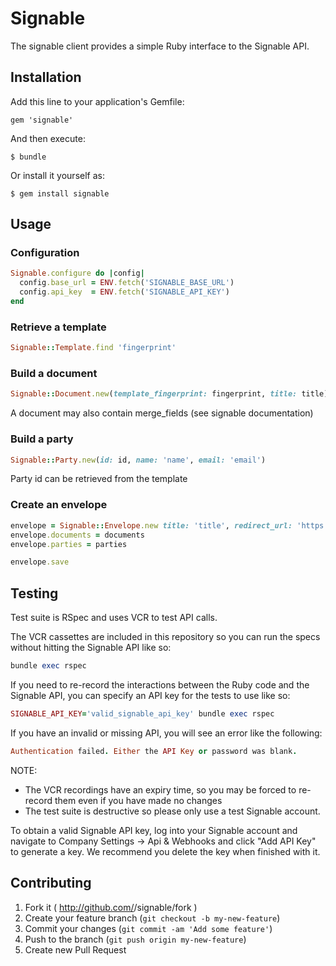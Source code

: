 # Signable

The signable client provides a simple Ruby interface to the Signable API.

## Installation

Add this line to your application's Gemfile:

    gem 'signable'

And then execute:

    $ bundle

Or install it yourself as:

    $ gem install signable

## Usage

### Configuration

```ruby
Signable.configure do |config|
  config.base_url = ENV.fetch('SIGNABLE_BASE_URL')
  config.api_key  = ENV.fetch('SIGNABLE_API_KEY')
end
```

### Retrieve a template

```ruby
Signable::Template.find 'fingerprint'
```

### Build a document

```ruby
Signable::Document.new(template_fingerprint: fingerprint, title: title)
```

A document may also contain merge_fields (see signable documentation)

### Build a party

```ruby
Signable::Party.new(id: id, name: 'name', email: 'email')
```

Party id can be retrieved from the template

### Create an envelope

```ruby
envelope = Signable::Envelope.new title: 'title', redirect_url: 'https://www.autoenrolment.co.uk'
envelope.documents = documents
envelope.parties = parties

envelope.save
```

## Testing

Test suite is RSpec and uses VCR to test API calls.

The VCR cassettes are included in this repository so you can run the specs without hitting the Signable API like so:

```ruby
bundle exec rspec
```

If you need to re-record the interactions between the Ruby code and the Signable API, you can specify an API key for the tests to use like so:

```ruby
SIGNABLE_API_KEY='valid_signable_api_key' bundle exec rspec
```

If you have an invalid or missing API, you will see an error like the following:

```ruby
Authentication failed. Either the API Key or password was blank.
```

NOTE:
* The VCR recordings have an expiry time, so you may be forced to re-record them even if you have made no changes
* The test suite is destructive so please only use a test Signable account.

To obtain a valid Signable API key, log into your Signable account and navigate to Company Settings → Api & Webhooks and click "Add API Key" to generate a key. We recommend you delete the key when finished with it.

## Contributing

1. Fork it ( http://github.com/<my-github-username>/signable/fork )
2. Create your feature branch (`git checkout -b my-new-feature`)
3. Commit your changes (`git commit -am 'Add some feature'`)
4. Push to the branch (`git push origin my-new-feature`)
5. Create new Pull Request
